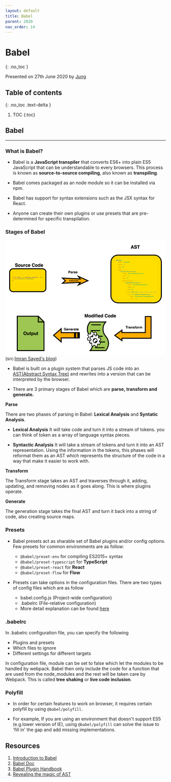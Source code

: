 ```yaml
---
layout: default
title: Babel 
parent: 2020
nav_order: 14
---
```


# Babel
{: .no_toc }

Presented on 27th June 2020 by [Jung](https://github.com/junglee1101)
## Table of contents
{: .no_toc .text-delta }

1. TOC
{:toc}

## Babel
----

### What is Babel?
- Babel is a **JavaScript transpiler** that converts ES6+ into plain ES5 JavaScript that can be understandable to every browsers. 
This process is known as **source-to-source compiling**, also known as **transpiling**.

- Babel comes packaged as an node module so it can be installed via npm. 

- Babel has support for syntax extensions such as the JSX syntax for React.

- Anyone can create their own plugins or use presets that are pre-determined for specific transpilation. 

### Stages of Babel

![Babel 3 stages](Babel_stages.png)(src:[Imran Sayed's blog](https://imranhsayed.medium.com/introduction-to-babel-28da5af7e056))

- Babel is built on a plugin system that parses JS code into an [AST(Abstract Syntax Tree)](https://en.wikipedia.org/wiki/Abstract_syntax_tree) and rewrites into a version that can be interpreted by the browser. 

- There are 3 primary stages of Babel which are **parse, transform and generate.**

**Parse**

There are two phases of parsing in Babel: **Lexical Analysis** and **Syntatic Analysis**. 

- **Lexical Analysis** 
It will take code and turn it into a stream of tokens. you can think of token as a array of language syntax pieces. 

- **Syntactic Analysis** 
It will take a stream of tokens and turn it into an AST representation. Using the information in the tokens, this phases will reformat them as an AST which represents the structure of the code in a way that make it easier to work with. 

**Transform**

The Transform stage takes an AST and traverses through it, adding, updating, and removing nodes as it goes along. This is where plugins operate. 

**Generate**

The generation stage takes the final AST and turn it back into a string of code, also creating source maps. 

### Presets 
- Babel presets act as sharable set of Babel plugins and/or config options. Few presets for common environments are as follow: 
    - `@babel/preset-env` for compiling ES2015+ syntax
    - `@babel/preset-typescript` for **TypeScript**
    - `@babel/preset-react` for **React**
    - `@babel/preset-flow` for **Flow**

- Presets can take options in the configuration files. There are two types of config files which are as follow

    - babel.config.js (Project-wide configuration) 
    - .babelrc (File-relative configuration)
    - More detail explanation can be found [here](https://babeljs.io/docs/en/config-files#file-relative-configuration)

### .babelrc

In .babelrc configuration file, you can specify the following 

- Plugins and presets 
- Which files to ignore 
- Different settings for different targets 

In configuration file, module can be set to false which let the modules to be handled by webpack. Babel then only include the code for a function that are used from the node_modules and the rest will be taken care by Webpack. This is called **tree shaking** or **live code inclusion**. 

### Polyfill

- In order for certain features to work on browser, it requires certain polyfill by using `@babel/polyfill`. 

- For example, If you are using an environment that doesn't support ES5 (e.g.lower version of IE), using `@babel/polyfill` can solve the issue to 'fill in' the gap and add missing implementations. 


## Resources 
1. [Introduction to Babel](https://imranhsayed.medium.com/introduction-to-babel-28da5af7e056)
2. [Babel Doc](https://babeljs.io/docs/en/)
3. [Babel Plugin Handbook](https://nicedoc.io/thejameskyle/babel-handbook/translations/fa-IR/plugin-handbook.md)
4. [Revealing the magic of AST](https://dev.to/viveknayyar/revealing-the-magic-of-ast-by-writing-babel-plugins-1h01)